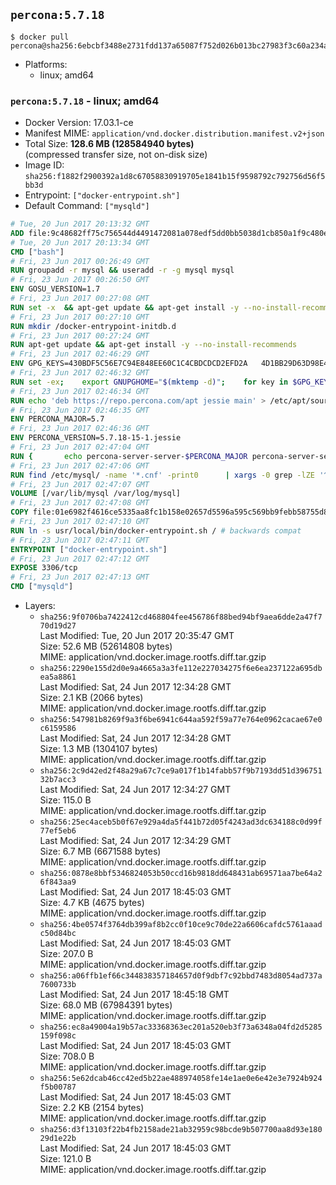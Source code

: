 ## `percona:5.7.18`

```console
$ docker pull percona@sha256:6ebcbf3488e2731fdd137a65087f752d026b013bc27983f3c60a234a2fcc94a8
```

-	Platforms:
	-	linux; amd64

### `percona:5.7.18` - linux; amd64

-	Docker Version: 17.03.1-ce
-	Manifest MIME: `application/vnd.docker.distribution.manifest.v2+json`
-	Total Size: **128.6 MB (128584940 bytes)**  
	(compressed transfer size, not on-disk size)
-	Image ID: `sha256:f1882f2900392a1d8c67058830919705e1841b15f9598792c792756d56f5bb3d`
-	Entrypoint: `["docker-entrypoint.sh"]`
-	Default Command: `["mysqld"]`

```dockerfile
# Tue, 20 Jun 2017 20:13:32 GMT
ADD file:9c48682ff75c756544d4491472081a078edf5dd0bb5038d1cb850a1f9c480e3e in / 
# Tue, 20 Jun 2017 20:13:34 GMT
CMD ["bash"]
# Fri, 23 Jun 2017 00:26:49 GMT
RUN groupadd -r mysql && useradd -r -g mysql mysql
# Fri, 23 Jun 2017 00:26:50 GMT
ENV GOSU_VERSION=1.7
# Fri, 23 Jun 2017 00:27:08 GMT
RUN set -x 	&& apt-get update && apt-get install -y --no-install-recommends ca-certificates wget && rm -rf /var/lib/apt/lists/* 	&& wget -O /usr/local/bin/gosu "https://github.com/tianon/gosu/releases/download/$GOSU_VERSION/gosu-$(dpkg --print-architecture)" 	&& wget -O /usr/local/bin/gosu.asc "https://github.com/tianon/gosu/releases/download/$GOSU_VERSION/gosu-$(dpkg --print-architecture).asc" 	&& export GNUPGHOME="$(mktemp -d)" 	&& gpg --keyserver ha.pool.sks-keyservers.net --recv-keys B42F6819007F00F88E364FD4036A9C25BF357DD4 	&& gpg --batch --verify /usr/local/bin/gosu.asc /usr/local/bin/gosu 	&& rm -r "$GNUPGHOME" /usr/local/bin/gosu.asc 	&& chmod +x /usr/local/bin/gosu 	&& gosu nobody true 	&& apt-get purge -y --auto-remove ca-certificates wget
# Fri, 23 Jun 2017 00:27:10 GMT
RUN mkdir /docker-entrypoint-initdb.d
# Fri, 23 Jun 2017 00:27:24 GMT
RUN apt-get update && apt-get install -y --no-install-recommends 		apt-transport-https ca-certificates 		pwgen 	&& rm -rf /var/lib/apt/lists/*
# Fri, 23 Jun 2017 02:46:29 GMT
ENV GPG_KEYS=430BDF5C56E7C94E848EE60C1C4CBDCDCD2EFD2A 	4D1BB29D63D98E422B2113B19334A25F8507EFA5
# Fri, 23 Jun 2017 02:46:32 GMT
RUN set -ex; 	export GNUPGHOME="$(mktemp -d)"; 	for key in $GPG_KEYS; do 		gpg --keyserver ha.pool.sks-keyservers.net --recv-keys "$key"; 	done; 	gpg --export $GPG_KEYS > /etc/apt/trusted.gpg.d/percona.gpg; 	rm -r "$GNUPGHOME"; 	apt-key list
# Fri, 23 Jun 2017 02:46:34 GMT
RUN echo 'deb https://repo.percona.com/apt jessie main' > /etc/apt/sources.list.d/percona.list
# Fri, 23 Jun 2017 02:46:35 GMT
ENV PERCONA_MAJOR=5.7
# Fri, 23 Jun 2017 02:46:36 GMT
ENV PERCONA_VERSION=5.7.18-15-1.jessie
# Fri, 23 Jun 2017 02:47:04 GMT
RUN { 		echo percona-server-server-$PERCONA_MAJOR percona-server-server/root_password password 'unused'; 		echo percona-server-server-$PERCONA_MAJOR percona-server-server/root_password_again password 'unused'; 	} | debconf-set-selections 	&& apt-get update 	&& apt-get install -y 		percona-server-server-$PERCONA_MAJOR=$PERCONA_VERSION 	&& rm -rf /var/lib/apt/lists/* 	&& sed -ri 's/^user\s/#&/' /etc/mysql/my.cnf 	&& rm -rf /var/lib/mysql && mkdir -p /var/lib/mysql /var/run/mysqld 	&& chown -R mysql:mysql /var/lib/mysql /var/run/mysqld 	&& chmod 777 /var/run/mysqld
# Fri, 23 Jun 2017 02:47:06 GMT
RUN find /etc/mysql/ -name '*.cnf' -print0 		| xargs -0 grep -lZE '^(bind-address|log)' 		| xargs -0 sed -Ei 's/^(bind-address|log)/#&/' 	&& myCnf="$(find /etc/mysql/ -name '*.cnf' -print0 		| xargs -0 grep -lE '^\[mysqld\]' 		| head -n1)" 	&& echo 'skip-host-cache\nskip-name-resolve' 		| awk '{ print } $1 == "[mysqld]" && c == 0 { c = 1; system("cat") }' "$myCnf" > /tmp/my.cnf 	&& mv /tmp/my.cnf "$myCnf"
# Fri, 23 Jun 2017 02:47:07 GMT
VOLUME [/var/lib/mysql /var/log/mysql]
# Fri, 23 Jun 2017 02:47:08 GMT
COPY file:01e6982f4616ce5335aa8fc1b158e02657d5596a595c569bb9febb58755d8095 in /usr/local/bin/ 
# Fri, 23 Jun 2017 02:47:10 GMT
RUN ln -s usr/local/bin/docker-entrypoint.sh / # backwards compat
# Fri, 23 Jun 2017 02:47:11 GMT
ENTRYPOINT ["docker-entrypoint.sh"]
# Fri, 23 Jun 2017 02:47:12 GMT
EXPOSE 3306/tcp
# Fri, 23 Jun 2017 02:47:13 GMT
CMD ["mysqld"]
```

-	Layers:
	-	`sha256:9f0706ba7422412cd468804fee456786f88bed94bf9aea6dde2a47f770d19d27`  
		Last Modified: Tue, 20 Jun 2017 20:35:47 GMT  
		Size: 52.6 MB (52614808 bytes)  
		MIME: application/vnd.docker.image.rootfs.diff.tar.gzip
	-	`sha256:2290e155d2d0e9a4665a3a3fe112e227034275f6e6ea237122a695dbea5a8861`  
		Last Modified: Sat, 24 Jun 2017 12:34:28 GMT  
		Size: 2.1 KB (2066 bytes)  
		MIME: application/vnd.docker.image.rootfs.diff.tar.gzip
	-	`sha256:547981b8269f9a3f6be6941c644aa592f59a77e764e0962cacae67e0c6159586`  
		Last Modified: Sat, 24 Jun 2017 12:34:28 GMT  
		Size: 1.3 MB (1304107 bytes)  
		MIME: application/vnd.docker.image.rootfs.diff.tar.gzip
	-	`sha256:2c9d42ed2f48a29a67c7ce9a017f1b14fabb57f9b7193dd51d39675132b7acc3`  
		Last Modified: Sat, 24 Jun 2017 12:34:27 GMT  
		Size: 115.0 B  
		MIME: application/vnd.docker.image.rootfs.diff.tar.gzip
	-	`sha256:25ec4aceb5b0f67e929a4da5f441b72d05f4243ad3dc634188c0d99f77ef5eb6`  
		Last Modified: Sat, 24 Jun 2017 12:34:29 GMT  
		Size: 6.7 MB (6671588 bytes)  
		MIME: application/vnd.docker.image.rootfs.diff.tar.gzip
	-	`sha256:0878e8bbf5346824053b50ccd16b9818dd648431ab69571aa7be64a26f843aa9`  
		Last Modified: Sat, 24 Jun 2017 18:45:03 GMT  
		Size: 4.7 KB (4675 bytes)  
		MIME: application/vnd.docker.image.rootfs.diff.tar.gzip
	-	`sha256:4be0574f3764db399af8b2cc0f10ce9c70de22a6606cafdc5761aaadc50d84bc`  
		Last Modified: Sat, 24 Jun 2017 18:45:03 GMT  
		Size: 207.0 B  
		MIME: application/vnd.docker.image.rootfs.diff.tar.gzip
	-	`sha256:a06ffb1ef66c344838357184657d0f9dbf7c92bbd7483d8054ad737a7600733b`  
		Last Modified: Sat, 24 Jun 2017 18:45:18 GMT  
		Size: 68.0 MB (67984391 bytes)  
		MIME: application/vnd.docker.image.rootfs.diff.tar.gzip
	-	`sha256:ec8a49004a19b57ac33368363ec201a520eb3f73a6348a04fd2d5285159f098c`  
		Last Modified: Sat, 24 Jun 2017 18:45:03 GMT  
		Size: 708.0 B  
		MIME: application/vnd.docker.image.rootfs.diff.tar.gzip
	-	`sha256:5e62dcab46cc42ed5b22ae488974058fe14e1ae0e6e42e3e7924b924f5b00787`  
		Last Modified: Sat, 24 Jun 2017 18:45:03 GMT  
		Size: 2.2 KB (2154 bytes)  
		MIME: application/vnd.docker.image.rootfs.diff.tar.gzip
	-	`sha256:d3f13103f22b4fb2158ade21ab32959c98bcde9b507700aa8d93e18029d1e22b`  
		Last Modified: Sat, 24 Jun 2017 18:45:03 GMT  
		Size: 121.0 B  
		MIME: application/vnd.docker.image.rootfs.diff.tar.gzip
